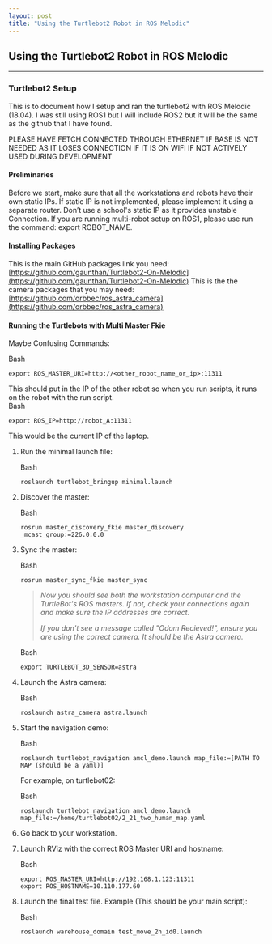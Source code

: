 ```yaml
---
layout: post
title: "Using the Turtlebot2 Robot in ROS Melodic"
---
```


## Using the Turtlebot2 Robot in ROS Melodic


---

### Turtlebot2 Setup
This is to document how I setup and ran the turtlebot2 with ROS Melodic (18.04). I was still using ROS1 but I will include ROS2 but it will be the same as the github that I have found. 

PLEASE HAVE FETCH CONNECTED THROUGH ETHERNET IF BASE IS NOT NEEDED AS IT LOSES CONNECTION IF IT IS ON WIFI IF NOT ACTIVELY USED DURING DEVELOPMENT


#### Preliminaries
Before we start, make sure that all the workstations and robots have their own static IPs. If static IP is not implemented, please implement it using a separate router. Don’t use a school's static IP as it provides unstable Connection. If you are running multi-robot setup on ROS1, please use run the command: export ROBOT_NAME. 

#### Installing Packages
This is the main GitHub packages link you need: [https://github.com/gaunthan/Turtlebot2-On-Melodic](https://github.com/gaunthan/Turtlebot2-On-Melodic)
This is the the camera packages that you may need: [https://github.com/orbbec/ros_astra_camera](https://github.com/orbbec/ros_astra_camera)

#### Running the Turtlebots with Multi Master Fkie
Maybe Confusing Commands:
<div class="code-block-container">
  <div class="code-block-header">
    <span>Bash</span>
  </div>
  <pre><code class="language-bash">export ROS_MASTER_URI=http://&lt;other_robot_name_or_ip&gt;:11311</code></pre>
</div>
This should put in the IP of the other robot so when you run scripts, it runs on the robot with the run script. 

<div class="code-block-container">
  <div class="code-block-header">
    <span>Bash</span>
  </div>
  <pre><code class="language-bash">export ROS_IP=http://robot_A:11311</code></pre>
</div>
This would be the current IP of the laptop.

<ol>
  <li>
    <p>Run the minimal launch file:</p>
    <div class="code-block-container">
      <div class="code-block-header"><span>Bash</span></div>
      <pre><code class="language-bash">roslaunch turtlebot_bringup minimal.launch</code></pre>
    </div>
  </li>
  <li>
    <p>Discover the master:</p>
    <div class="code-block-container">
      <div class="code-block-header"><span>Bash</span></div>
      <pre><code class="language-bash">rosrun master_discovery_fkie master_discovery _mcast_group:=226.0.0.0</code></pre>
    </div>
  </li>
  <li>
    <p>Sync the master:</p>
    <div class="code-block-container">
      <div class="code-block-header"><span>Bash</span></div>
      <pre><code class="language-bash">rosrun master_sync_fkie master_sync</code></pre>
    </div>
    <blockquote>
      <p><em>Now you should see both the workstation computer and the TurtleBot's ROS masters. If not, check your connections again and make sure the IP addresses are correct.</em></p>
      <p><em>If you don't see a message called "Odom Recieved!", ensure you are using the correct camera. It should be the Astra camera.</em></p>
    </blockquote>
    <div class="code-block-container">
      <div class="code-block-header"><span>Bash</span></div>
      <pre><code class="language-bash">export TURTLEBOT_3D_SENSOR=astra</code></pre>
    </div>
  </li>
  <li>
    <p>Launch the Astra camera:</p>
    <div class="code-block-container">
      <div class="code-block-header"><span>Bash</span></div>
      <pre><code class="language-bash">roslaunch astra_camera astra.launch</code></pre>
    </div>
  </li>
  <li>
    <p>Start the navigation demo:</p>
    <div class="code-block-container">
      <div class="code-block-header"><span>Bash</span></div>
      <pre><code class="language-bash">roslaunch turtlebot_navigation amcl_demo.launch map_file:=[PATH TO MAP (should be a yaml)]</code></pre>
    </div>
    <p>For example, on turtlebot02:</p>
    <div class="code-block-container">
      <div class="code-block-header"><span>Bash</span></div>
      <pre><code class="language-bash">roslaunch turtlebot_navigation amcl_demo.launch map_file:=/home/turtlebot02/2_21_two_human_map.yaml</code></pre>
    </div>
  </li>
  <li>
    <p>Go back to your workstation.</p>
  </li>
  <li>
    <p>Launch RViz with the correct ROS Master URI and hostname:</p>
    <div class="code-block-container">
      <div class="code-block-header"><span>Bash</span></div>
      <pre><code class="language-bash">export ROS_MASTER_URI=http://192.168.1.123:11311
export ROS_HOSTNAME=10.110.177.60</code></pre>
    </div>
  </li>
  <li>
    <p>Launch the final test file. Example (This should be your main script):</p>
    <div class="code-block-container">
      <div class="code-block-header"><span>Bash</span></div>
      <pre><code class="language-bash">roslaunch warehouse_domain test_move_2h_id0.launch</code></pre>
    </div>
  </li>
</ol>




